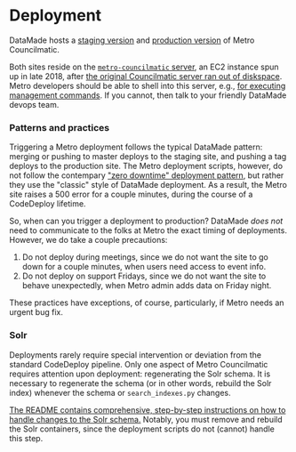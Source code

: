 # Deployment

DataMade hosts a [staging version](https://lametro.datamade.us/) and [production version](https://boardagendas.metro.net/) of Metro Councilmatic. 

Both sites reside on the [`metro-councilmatic` server](https://github.com/datamade/server-metro-councilmatic), an EC2 instance spun up in late 2018, after [the original Councilmatic server ran out of diskspace](https://github.com/datamade/devops/issues/55). Metro developers should be able to shell into this server, e.g., [for executing management commands](commands.md). If you cannot, then talk to your friendly DataMade devops team.

### Patterns and practices

Triggering a Metro deployment follows the typical DataMade pattern: merging or pushing to master deploys to the staging site, and pushing a tag deploys to the production site. The Metro deployment scripts, however, do not follow the contempary ["zero downtime" deployment pattern](https://github.com/datamade/deploy-a-site/blob/master/Zero-Downtime-Deployment.md), but rather they use the "classic" style of DataMade deployment. As a result, the Metro site raises a 500 error for a couple minutes, during the course of a CodeDeploy lifetime.

So, when can you trigger a deployment to production? DataMade *does not* need to communicate to the folks at Metro the exact timing of deployments. However, we do take a couple precautions:

1. Do not deploy during meetings, since we do not want the site to go down for a couple minutes, when users need access to event info.
2. Do not deploy on support Fridays, since we do not want the site to behave unexpectedly, when Metro admin adds data on Friday night.

These practices have exceptions, of course, particularly, if Metro needs an urgent bug fix.

### Solr

Deployments rarely require special intervention or deviation from the standard CodeDeploy pipeline. Only one aspect of Metro Councilmatic requires attention upon deployment: regenerating the Solr schema. It is necessary to regenerate the schema (or in other words, rebuild the Solr index) whenever the schema  or `search_indexes.py` changes.

[The README contains comprehensive, step-by-step instructions on how to handle changes to the Solr schema.](https://github.com/datamade/la-metro-councilmatic#regenerate-solr-schema) Notably, you must remove and rebuild the Solr containers, since the deployment scripts do not (cannot) handle this step. 

